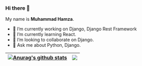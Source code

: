 ### Hi there 👋
My name is 
**Muhammad Hamza**.

- 🔭 I’m currently working on Django, Django Rest Framework
- 🌱 I’m currently learning React.
- 👯 I’m looking to collaborate on Django.
- 💬 Ask me about Python, Django.


| <a href="https://github.com/thisishamza/github-readme-stats"><img align="center" src="https://github-readme-stats.vercel.app/api?username=thisishamza&show_icons=true&include_all_commits=true&theme=buefy&hide_border=true" alt="Anurag's github stats" /></a> | <a href="https://github.com/thisishamza/github-readme-stats"><img align="center" src="https://github-readme-stats.vercel.app/api/top-langs/?username=thisishamza&layout=compact&theme=buefy&hide_border=true" /></a> |
| ------------- | ------------- |

<br />
